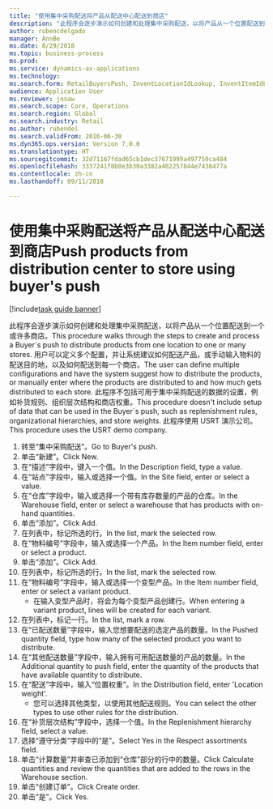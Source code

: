 ```yaml
--- 
title: "使用集中采购配送将产品从配送中心配送到商店"
description: "此程序会逐步演示如何创建和处理集中采购配送，以将产品从一个位置配送到一个或许多商店。"
author: rubencdelgado
manager: AnnBe
ms.date: 8/29/2018
ms.topic: business-process
ms.prod: 
ms.service: dynamics-ax-applications
ms.technology: 
ms.search.form: RetailBuyersPush, InventLocationIdLookup, InventItemIdLookupSimple, RetailReplenishmentTreeLookup
audience: Application User
ms.reviewer: josaw
ms.search.scope: Core, Operations
ms.search.region: Global
ms.search.industry: Retail
ms.author: rubendel
ms.search.validFrom: 2016-06-30
ms.dyn365.ops.version: Version 7.0.0
ms.translationtype: HT
ms.sourcegitcommit: 32d71167fdad65cb1dec37671999a497759ca484
ms.openlocfilehash: 3337241f8b0e3b30a3382a402257844e7438477a
ms.contentlocale: zh-cn
ms.lasthandoff: 09/11/2018

---
```

# <a name="push-products-from-distribution-center-to-store-using-buyers-push"></a><span data-ttu-id="709d3-103">使用集中采购配送将产品从配送中心配送到商店</span><span class="sxs-lookup"><span data-stu-id="709d3-103">Push products from distribution center to store using buyer's push</span></span>

[!include[task guide banner](../includes/task-guide-banner.md)]

<span data-ttu-id="709d3-104">此程序会逐步演示如何创建和处理集中采购配送，以将产品从一个位置配送到一个或许多商店。</span><span class="sxs-lookup"><span data-stu-id="709d3-104">This procedure walks through the steps to create and process a Buyer´s push to distribute products from one location to one or many stores.</span></span> <span data-ttu-id="709d3-105">用户可以定义多个配置，并让系统建议如何配送产品，或手动输入物料的配送目的地，以及如何配送到每一个商店。</span><span class="sxs-lookup"><span data-stu-id="709d3-105">The user can define multiple configurations and have the system suggest how to distribute the products, or manually enter where the products are distributed to and how much gets distributed to each store.</span></span> <span data-ttu-id="709d3-106">此程序不包括可用于集中采购配送的数据的设置，例如补货规则、组织层次结构和商店权重。</span><span class="sxs-lookup"><span data-stu-id="709d3-106">This procedure doesn't include setup of data that can be used in the Buyer´s push, such as replenishment rules, organizational hierarchies, and store weights.</span></span> <span data-ttu-id="709d3-107">此程序使用 USRT 演示公司。</span><span class="sxs-lookup"><span data-stu-id="709d3-107">This procedure uses the USRT demo company.</span></span>

1. <span data-ttu-id="709d3-108">转至“集中采购配送”。</span><span class="sxs-lookup"><span data-stu-id="709d3-108">Go to Buyer's push.</span></span>
2. <span data-ttu-id="709d3-109">单击“新建”。</span><span class="sxs-lookup"><span data-stu-id="709d3-109">Click New.</span></span>
3. <span data-ttu-id="709d3-110">在“描述”字段中，键入一个值。</span><span class="sxs-lookup"><span data-stu-id="709d3-110">In the Description field, type a value.</span></span>
4. <span data-ttu-id="709d3-111">在“站点”字段中，输入或选择一个值。</span><span class="sxs-lookup"><span data-stu-id="709d3-111">In the Site field, enter or select a value.</span></span>
5. <span data-ttu-id="709d3-112">在“仓库”字段中，输入或选择一个带有库存数量的产品的仓库。</span><span class="sxs-lookup"><span data-stu-id="709d3-112">In the Warehouse field, enter or select a warehouse that has products with on-hand quantities.</span></span>
6. <span data-ttu-id="709d3-113">单击“添加”。</span><span class="sxs-lookup"><span data-stu-id="709d3-113">Click Add.</span></span>
7. <span data-ttu-id="709d3-114">在列表中，标记所选的行。</span><span class="sxs-lookup"><span data-stu-id="709d3-114">In the list, mark the selected row.</span></span>
8. <span data-ttu-id="709d3-115">在“物料编号”字段中，输入或选择一个产品。</span><span class="sxs-lookup"><span data-stu-id="709d3-115">In the Item number field, enter or select a product.</span></span>
9. <span data-ttu-id="709d3-116">单击“添加”。</span><span class="sxs-lookup"><span data-stu-id="709d3-116">Click Add.</span></span>
10. <span data-ttu-id="709d3-117">在列表中，标记所选的行。</span><span class="sxs-lookup"><span data-stu-id="709d3-117">In the list, mark the selected row.</span></span>
11. <span data-ttu-id="709d3-118">在“物料编号”字段中，输入或选择一个变型产品。</span><span class="sxs-lookup"><span data-stu-id="709d3-118">In the Item number field, enter or select a variant product.</span></span>
    * <span data-ttu-id="709d3-119">在输入变型产品时，将会为每个变型产品创建行。</span><span class="sxs-lookup"><span data-stu-id="709d3-119">When entering a variant product, lines will be created for each variant.</span></span>  
12. <span data-ttu-id="709d3-120">在列表中，标记一行。</span><span class="sxs-lookup"><span data-stu-id="709d3-120">In the list, mark a row.</span></span>
13. <span data-ttu-id="709d3-121">在“已配送数量”字段中，输入您想要配送的选定产品的数量。</span><span class="sxs-lookup"><span data-stu-id="709d3-121">In the Pushed quantity field, type how many of the selected product you want to distribute.</span></span>
14. <span data-ttu-id="709d3-122">在“其他配送数量”字段中，输入拥有可用配送数量的产品的数量。</span><span class="sxs-lookup"><span data-stu-id="709d3-122">In the Additional quantity to push field, enter the quantity of the products that have available quantity to distribute.</span></span>
15. <span data-ttu-id="709d3-123">在“配送”字段中，输入“位置权重”。</span><span class="sxs-lookup"><span data-stu-id="709d3-123">In the Distribution field, enter 'Location weight'.</span></span>
    * <span data-ttu-id="709d3-124">您可以选择其他类型，以使用其他配送规则。</span><span class="sxs-lookup"><span data-stu-id="709d3-124">You can select the other types to use other rules for the distribution.</span></span>  
16. <span data-ttu-id="709d3-125">在“补货层次结构”字段中，选择一个值。</span><span class="sxs-lookup"><span data-stu-id="709d3-125">In the Replenishment hierarchy field, select a value.</span></span>
17. <span data-ttu-id="709d3-126">选择“遵守分类”字段中的“是”。</span><span class="sxs-lookup"><span data-stu-id="709d3-126">Select Yes in the Respect assortments field.</span></span>
18. <span data-ttu-id="709d3-127">单击“计算数量”并审查已添加到“仓库”部分的行中的数量。</span><span class="sxs-lookup"><span data-stu-id="709d3-127">Click Calculate quantities and review the quantities that are added to the rows in the Warehouse section.</span></span>
19. <span data-ttu-id="709d3-128">单击“创建订单”。</span><span class="sxs-lookup"><span data-stu-id="709d3-128">Click Create order.</span></span>
20. <span data-ttu-id="709d3-129">单击“是”。</span><span class="sxs-lookup"><span data-stu-id="709d3-129">Click Yes.</span></span>


